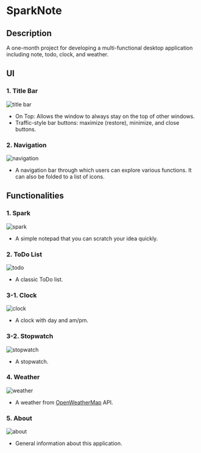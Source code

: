 # SparkNote

## Description

A one-month project for developing a multi-functional desktop application including note, todo, clock, and weather.

## UI

### 1. Title Bar

![title bar](./images/titleBar.png)

- On Top: Allows the window to always stay on the top of other windows.
- Traffic-style bar buttons: maximize (restore), minimize, and close buttons.

### 2. Navigation

![navigation](./images/navigation.png)

- A navigation bar through which users can explore various functions. It can also be folded to a list of icons.

## Functionalities

### 1. Spark

![spark](./images/1.png)

- A simple notepad that you can scratch your idea quickly.

### 2. ToDo List

![todo](./images/2.png)

- A classic ToDo list.

### 3-1. Clock

![clock](./images/3-1.png)

- A clock with day and am/pm.

### 3-2. Stopwatch

![stopwatch](./images/3-2.png)

- A stopwatch.

### 4. Weather

![weather](./images/4.png)

- A weather from [OpenWeatherMap](https://openweathermap.org/) API.

### 5. About

![about](./images/5.png)

- General information about this application.
